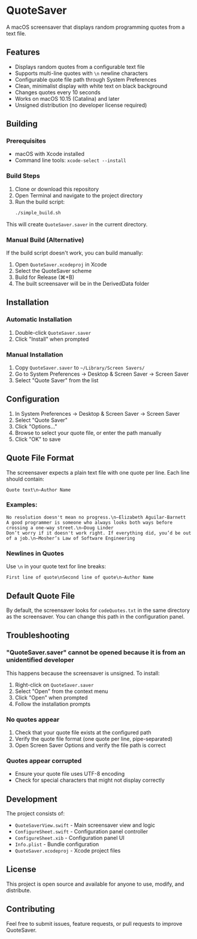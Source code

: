 # QuoteSaver

A macOS screensaver that displays random programming quotes from a text file.

## Features

- Displays random quotes from a configurable text file
- Supports multi-line quotes with `\n` newline characters
- Configurable quote file path through System Preferences
- Clean, minimalist display with white text on black background
- Changes quotes every 10 seconds
- Works on macOS 10.15 (Catalina) and later
- Unsigned distribution (no developer license required)

## Building

### Prerequisites

- macOS with Xcode installed
- Command line tools: `xcode-select --install`

### Build Steps

1. Clone or download this repository
2. Open Terminal and navigate to the project directory
3. Run the build script:
   ```bash
   ./simple_build.sh
   ```

This will create `QuoteSaver.saver` in the current directory.

### Manual Build (Alternative)

If the build script doesn't work, you can build manually:

1. Open `QuoteSaver.xcodeproj` in Xcode
2. Select the QuoteSaver scheme
3. Build for Release (⌘+B)
4. The built screensaver will be in the DerivedData folder

## Installation

### Automatic Installation
1. Double-click `QuoteSaver.saver`
2. Click "Install" when prompted

### Manual Installation
1. Copy `QuoteSaver.saver` to `~/Library/Screen Savers/`
2. Go to System Preferences → Desktop & Screen Saver → Screen Saver
3. Select "Quote Saver" from the list

## Configuration

1. In System Preferences → Desktop & Screen Saver → Screen Saver
2. Select "Quote Saver"
3. Click "Options..."
4. Browse to select your quote file, or enter the path manually
5. Click "OK" to save

## Quote File Format

The screensaver expects a plain text file with one quote per line. Each line should contain:

```
Quote text\n—Author Name
```

### Examples:
```
No resolution doesn't mean no progress.\n—Elizabeth Aguilar-Barnett
A good programmer is someone who always looks both ways before crossing a one-way street.\n—Doug Linder
Don’t worry if it doesn't work right. If everything did, you’d be out of a job.\n—Mosher’s Law of Software Engineering
```

### Newlines in Quotes
Use `\n` in your quote text for line breaks:
```
First line of quote\nSecond line of quote\n—Author Name
```

## Default Quote File

By default, the screensaver looks for `codeQuotes.txt` in the same directory as the screensaver. You can change this path in the configuration panel.

## Troubleshooting

### "QuoteSaver.saver" cannot be opened because it is from an unidentified developer

This happens because the screensaver is unsigned. To install:

1. Right-click on `QuoteSaver.saver`
2. Select "Open" from the context menu
3. Click "Open" when prompted
4. Follow the installation prompts

### No quotes appear

1. Check that your quote file exists at the configured path
2. Verify the quote file format (one quote per line, pipe-separated)
3. Open Screen Saver Options and verify the file path is correct

### Quotes appear corrupted

- Ensure your quote file uses UTF-8 encoding
- Check for special characters that might not display correctly

## Development

The project consists of:

- `QuoteSaverView.swift` - Main screensaver view and logic
- `ConfigureSheet.swift` - Configuration panel controller
- `ConfigureSheet.xib` - Configuration panel UI
- `Info.plist` - Bundle configuration
- `QuoteSaver.xcodeproj` - Xcode project files

## License

This project is open source and available for anyone to use, modify, and distribute.

## Contributing

Feel free to submit issues, feature requests, or pull requests to improve QuoteSaver.
